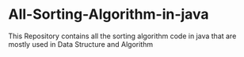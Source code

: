 # All-Sorting-Algorithm-in-java
This Repository contains all the sorting algorithm code in java that are mostly used in Data Structure and Algorithm
